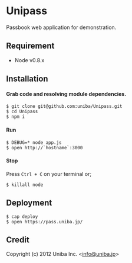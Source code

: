 # Unipass

Passbook web application for demonstration.

## Requirement

* Node v0.8.x

## Installation

#### Grab code and resolving module dependencies.

    $ git clone git@github.com:uniba/Unipass.git
    $ cd Unipass
    $ npm i

#### Run

    $ DEBUG=* node app.js
    $ open http://`hostname`:3000

#### Stop

Press `Ctrl + C` on your terminal or;

    $ killall node
    
## Deployment

    $ cap deploy
    $ open https://pass.uniba.jp/

## Credit

Copyright (c) 2012 Uniba Inc. &lt;info@uniba.jp&gt;